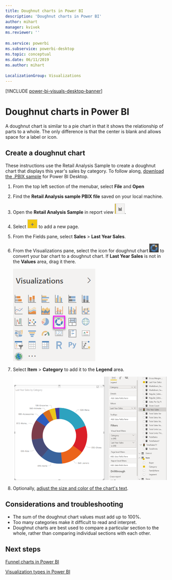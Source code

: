 ```yaml
---
title: Doughnut charts in Power BI
description: 'Doughnut charts in Power BI'
author: mihart
manager: kvivek
ms.reviewer: ''

ms.service: powerbi
ms.subservice: powerbi-desktop
ms.topic: conceptual
ms.date: 06/11/2019
ms.author: mihart

LocalizationGroup: Visualizations
---
```

[!INCLUDE [power-bi-visuals-desktop-banner](../includes/power-bi-visuals-desktop-banner.md)]
# Doughnut charts in Power BI
A doughnut chart is similar to a pie chart in that it shows the relationship of parts to a whole. The only difference is that the center is blank and allows space for a label or icon.

## Create a doughnut chart
These instructions use the Retail Analysis Sample to create a doughnut chart that displays this year's sales by category. To follow along, [download the .PBIX sample](../sample-datasets.md) for Power BI Desktop.

1. From the top left section of the menubar, select **File** and **Open**
   
2. Find the **Retail Analysis sample PBIX file** saved on your local machine.

1. Open the **Retail Analysis Sample** in report view ![Screenshot of the report view icon.](media/power-bi-visualization-kpi/power-bi-report-view.png).

1. Select ![Screenshot of the yellow tab.](media/power-bi-visualization-kpi/power-bi-yellow-tab.png) to add a new page.



2. From the Fields pane, select **Sales** \> **Last Year Sales**.  
   
3. From the Visualizations pane, select the icon for doughnut chart ![doughnut chart icon](media/power-bi-visualization-doughnut-charts/power-bi-icon.png) to convert your bar chart to a doughnut chart. If **Last Year Sales** is not in the **Values** area, drag it there.
     
   ![Visualization pane with doughnut selected](media/power-bi-visualization-doughnut-charts/power-bi-doughnut-chart.png)

4. Select **Item** \> **Category** to add it to the **Legend** area. 
     
    ![doughnut next to Fields pane](media/power-bi-visualization-doughnut-charts/power-bi-doughnut-done.png)

5. Optionally, [adjust the size and color of the chart's text](power-bi-visualization-customize-title-background-and-legend.md). 

## Considerations and troubleshooting
* The sum of the doughnut chart values must add up to 100%.
* Too many categories make it difficult to read and interpret.
* Doughnut charts are best used to compare a particular section to the whole, rather than comparing individual sections with each other. 

## Next steps
[Funnel charts in Power BI](power-bi-visualization-funnel-charts.md)

[Visualization types in Power BI](power-bi-visualization-types-for-reports-and-q-and-a.md)


